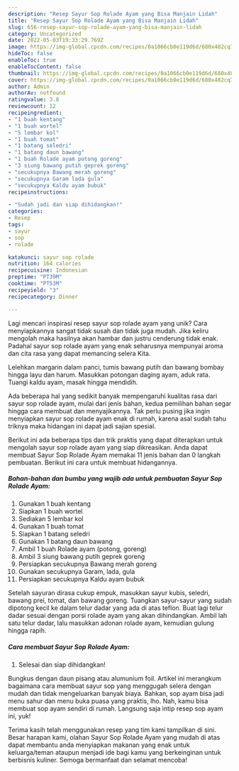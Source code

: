 ```yaml
---
description: "Resep Sayur Sop Rolade Ayam yang Bisa Manjain Lidah"
title: "Resep Sayur Sop Rolade Ayam yang Bisa Manjain Lidah"
slug: 656-resep-sayur-sop-rolade-ayam-yang-bisa-manjain-lidah
category: Uncategorized
date: 2022-05-03T19:33:29.769Z
image: https://img-global.cpcdn.com/recipes/0a1066cb0e119d6d/680x482cq70/sayur-sop-rolade-ayam-foto-resep-utama.jpg
hideToc: false
enableToc: true
enableTocContent: false
thumbnail: https://img-global.cpcdn.com/recipes/0a1066cb0e119d6d/680x482cq70/sayur-sop-rolade-ayam-foto-resep-utama.jpg
cover: https://img-global.cpcdn.com/recipes/0a1066cb0e119d6d/680x482cq70/sayur-sop-rolade-ayam-foto-resep-utama.jpg
author: Admin
authorAv: notfound
ratingvalue: 3.8
reviewcount: 12
recipeingredient:
- "1 buah kentang"
- "1 buah wortel"
- "5 lembar kol"
- "1 buah tomat"
- "1 batang seledri"
- "1 batang daun bawang"
- "1 buah Rolade ayam potong goreng"
- "3 siung bawang putih geprek goreng"
- "secukupnya Bawang merah goreng"
- "secukupnya Garam lada gula"
- "secukupnya Kaldu ayam bubuk"
recipeinstructions:

- "Sudah jadi dan siap dihidangkan!"
categories:
- Resep
tags:
- sayur
- sop
- rolade

katakunci: sayur sop rolade 
nutrition: 164 calories
recipecuisine: Indonesian
preptime: "PT39M"
cooktime: "PT53M"
recipeyield: "3"
recipecategory: Dinner

---
```





Lagi mencari inspirasi resep sayur sop rolade ayam yang unik? Cara menyiapkannya sangat tidak susah dan tidak juga mudah. Jika keliru mengolah maka hasilnya akan hambar dan justru cenderung tidak enak. Padahal sayur sop rolade ayam yang enak seharusnya mempunyai aroma dan cita rasa yang dapat memancing selera Kita.





Lelehkan margarin dalam panci, tumis bawang putih dan bawang bombay hingga layu dan harum. Masukkan potongan daging ayam, aduk rata. Tuangi kaldu ayam, masak hingga mendidih.

Ada beberapa hal yang sedikit banyak mempengaruhi kualitas rasa dari sayur sop rolade ayam, mulai dari jenis bahan, kedua pemilihan bahan segar hingga cara membuat dan menyajikannya. Tak perlu pusing jika ingin menyiapkan sayur sop rolade ayam enak di rumah, karena asal sudah tahu triknya maka hidangan ini dapat jadi sajian spesial.






Berikut ini ada beberapa tips dan trik praktis yang dapat diterapkan untuk mengolah sayur sop rolade ayam yang siap dikreasikan. Anda dapat membuat Sayur Sop Rolade Ayam memakai 11 jenis bahan dan 0 langkah pembuatan. Berikut ini cara untuk membuat hidangannya.

<!--inarticleads1-->

##### Bahan-bahan dan bumbu yang wajib ada untuk pembuatan Sayur Sop Rolade Ayam:

1. Gunakan 1 buah kentang
1. Siapkan 1 buah wortel
1. Sediakan 5 lembar kol
1. Gunakan 1 buah tomat
1. Siapkan 1 batang seledri
1. Gunakan 1 batang daun bawang
1. Ambil 1 buah Rolade ayam (potong, goreng)
1. Ambil 3 siung bawang putih geprek goreng
1. Persiapkan secukupnya Bawang merah goreng
1. Gunakan secukupnya Garam, lada, gula
1. Persiapkan secukupnya Kaldu ayam bubuk


Setelah sayuran dirasa cukup empuk, masukkan sayur kubis, seledri, bawang prei, tomat, dan bawang goreng. Tuangkan sayur-sayur yang sudah dipotong kecil ke dalam telur dadar yang ada di atas teflon. Buat lagi telur dadar sesuai dengan porsi rolade ayam yang akan dihindangkan. Ambil lah satu telur dadar, lalu masukkan adonan rolade ayam, kemudian gulung hingga rapih. 

<!--inarticleads2-->

##### Cara membuat Sayur Sop Rolade Ayam:


1. Selesai dan siap dihidangkan!

Bungkus dengan daun pisang atau alumunium foil. Artikel ini merangkum bagaimana cara membuat sayur sop yang menggugah selera dengan mudah dan tidak mengeluarkan banyak biaya. Bahkan, sop ayam bisa jadi menu sahur dan menu buka puasa yang praktis, lho. Nah, kamu bisa membuat sop ayam sendiri di rumah. Langsung saja intip resep sop ayam ini, yuk! 

Terima kasih telah menggunakan resep yang tim kami tampilkan di sini. Besar harapan kami, olahan Sayur Sop Rolade Ayam yang mudah di atas dapat membantu anda menyiapkan makanan yang enak untuk keluarga/teman ataupun menjadi ide bagi kamu yang berkeinginan untuk berbisnis kuliner. Semoga bermanfaat dan selamat mencoba!
